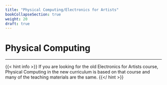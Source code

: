```yaml
---
title: "Physical Computing/Electronics for Artists"
bookCollapseSection: true
weight: 20
draft: true
---
```


# Physical Computing

---

{{< hint info >}}
If you are looking for the old Electronics for Artists course, Physical Computing in the new curriculum is based on that course and many of the teaching materials are the same.
{{</ hint >}}
